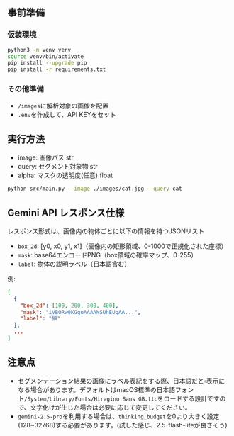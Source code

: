 ## 事前準備

### 仮装環境
```sh
python3 -m venv venv
source venv/bin/activate
pip install --upgrade pip
pip install -r requirements.txt
```

### その他準備
- `/images`に解析対象の画像を配置
- `.env`を作成して、API KEYをセット

## 実行方法
- image: 画像パス str
- query: セグメント対象物 str
- alpha: マスクの透明度(任意) float
```bash
python src/main.py --image ./images/cat.jpg --query cat
```

## Gemini API レスポンス仕様

レスポンス形式は、画像内の物体ごとに以下の情報を持つJSONリスト

- `box_2d`: [y0, x0, y1, x1]（画像内の矩形領域、0-1000で正規化された座標）
- `mask`: base64エンコードPNG（box領域の確率マップ、0-255）
- `label`: 物体の説明ラベル（日本語含む）

例:
```json
[
  {
    "box_2d": [100, 200, 300, 400],
    "mask": "iVBORw0KGgoAAAANSUhEUgAA...",
    "label": "猫"
  },
  ...
]
```

## 注意点
- セグメンテーション結果の画像にラベル表記をする際、日本語だと▫️表示になる場合があります。デフォルトはmacOS標準の日本語フォント`/System/Library/Fonts/Hiragino Sans GB.ttc`をロードする設計ですので、文字化けが生じた場合は必要に応じて変更してください。
- `gemini-2.5-pro`を利用する場合は、`thinking_budget`を0より大きく設定(128~32768)する必要があります。(試した感じ、2.5-flash-liteが良さそう)